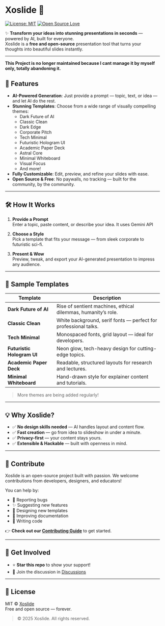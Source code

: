 # Xoslide 🚀

[![License: MIT](https://img.shields.io/badge/License-MIT-blue.svg)](https://opensource.org/licenses/MIT)
[![Open Source Love](https://badges.frapsoft.com/os/v1/open-source.svg?v=103)](https://github.com/your-username/xoslide)

✨ **Transform your ideas into stunning presentations in seconds** — powered by AI, built for everyone.  
Xoslide is a **free and open-source** presentation tool that turns your thoughts into beautiful slides instantly.


---
**This Project is no longer maintained because I cant manage it by myself only, totally abandoning it.**

## 🌟 Features

- **AI-Powered Generation**: Just provide a prompt — topic, text, or idea — and let AI do the rest.
- **Stunning Templates**: Choose from a wide range of visually compelling themes:
  - Dark Future of AI
  - Classic Clean
  - Dark Edge
  - Corporate Pitch
  - Tech Minimal
  - Futuristic Hologram UI
  - Academic Paper Deck
  - Astral Core
  - Minimal Whiteboard
  - Visual Focus
  - And more!
- **Fully Customizable**: Edit, preview, and refine your slides with ease.
- **Open Source & Free**: No paywalls, no tracking — built for the community, by the community.

---

## 🛠 How It Works

1. **Provide a Prompt**  
   Enter a topic, paste content, or describe your idea. It uses Gemini API

2. **Choose a Style**  
   Pick a template that fits your message — from sleek corporate to futuristic sci-fi.

3. **Present & Wow**  
   Preview, tweak, and export your AI-generated presentation to impress any audience.

---

## 🎨 Sample Templates

| Template | Description |
|--------|-------------|
| **Dark Future of AI** | Rise of sentient machines, ethical dilemmas, humanity’s role. |
| **Classic Clean** | White background, serif fonts — perfect for professional talks. |
| **Tech Minimal** | Monospaced fonts, grid layout — ideal for developers. |
| **Futuristic Hologram UI** | Neon glow, tech-heavy design for cutting-edge topics. |
| **Academic Paper Deck** | Readable, structured layouts for research and lectures. |
| **Minimal Whiteboard** | Hand-drawn style for explainer content and tutorials. |

> More themes are being added regularly!

---

## 💡 Why Xoslide?

- ✅ **No design skills needed** — AI handles layout and content flow.
- ✅ **Fast creation** — go from idea to slideshow in under a minute.
- ✅ **Privacy-first** — your content stays yours.
- ✅ **Extensible & Hackable** — built with openness in mind.

---

## 🤝 Contribute

Xoslide is an open-source project built with passion. We welcome contributions from developers, designers, and educators!

You can help by:
- 🐛 Reporting bugs
- ✨ Suggesting new features
- 🎨 Designing new templates
- 📜 Improving documentation
- 🔧 Writing code

👉 **Check out our [Contributing Guide](CONTRIBUTING.md)** to get started.

---

## 🚀 Get Involved

- ⭐ **Star this repo** to show your support!
- 💬 Join the discussion in [Discussions](https://github.com/your-username/xoslide/discussions)

---

## 📄 License

MIT © [Xoslide](https://github.com/mutmainx/xoslide)  
Free and open source — forever.

> © 2025 Xoslide. All rights reserved.

